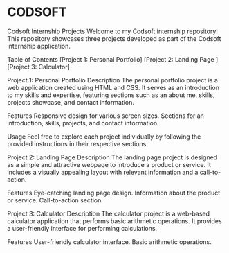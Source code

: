 # CODSOFT

Codsoft Internship Projects
Welcome to my Codsoft internship repository! This repository showcases three projects developed as part of the Codsoft internship application.

Table of Contents
[Project 1: Personal Portfolio]
[Project 2: Landing Page ]
[Project 3: Calculator]


Project 1: Personal Portfolio
Description
The personal portfolio project is a web application created using HTML and CSS. It serves as an introduction to my skills and expertise, featuring sections such as an about me, skills, projects showcase, and contact information.

Features
Responsive design for various screen sizes.
Sections for an introduction, skills, projects, and contact information.

Usage
Feel free to explore each project individually by following the provided instructions in their respective sections.

Project 2: Landing Page
Description
The landing page project is designed as a simple and attractive webpage to introduce a product or service. It includes a visually appealing layout with relevant information and a call-to-action.

Features
Eye-catching landing page design.
Information about the product or service.
Call-to-action section.

Project 3: Calculator
Description
The calculator project is a web-based calculator application that performs basic arithmetic operations. It provides a user-friendly interface for performing calculations.

Features
User-friendly calculator interface.
Basic arithmetic operations.

